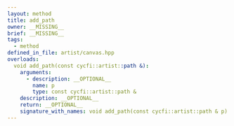 ```yaml
---
layout: method
title: add_path
owner: __MISSING__
brief: __MISSING__
tags:
  - method
defined_in_file: artist/canvas.hpp
overloads:
  void add_path(const cycfi::artist::path &):
    arguments:
      - description: __OPTIONAL__
        name: p
        type: const cycfi::artist::path &
    description: __OPTIONAL__
    return: __OPTIONAL__
    signature_with_names: void add_path(const cycfi::artist::path & p)
---
```

